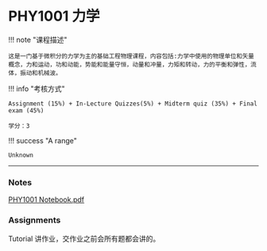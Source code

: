 # PHY1001 力学

!!! note "课程描述"

    这是一门基于微积分的力学为主的基础工程物理课程，内容包括:力学中使用的物理单位和矢量概念，力和运动，功和动能，势能和能量守恒，动量和冲量，力矩和转动，力的平衡和弹性，流体，振动和机械波。


!!! info "考核方式"

	Assignment (15%) + In-Lecture Quizzes(5%) + Midterm quiz (35%) + Final exam (45%)
	
	学分：3

!!! success "A range"

	Unknown

---

### Notes

[PHY1001 Notebook.pdf](./PHY1001_notebook.pdf)



### Assignments

Tutorial 讲作业，交作业之前会所有题都会讲的。
